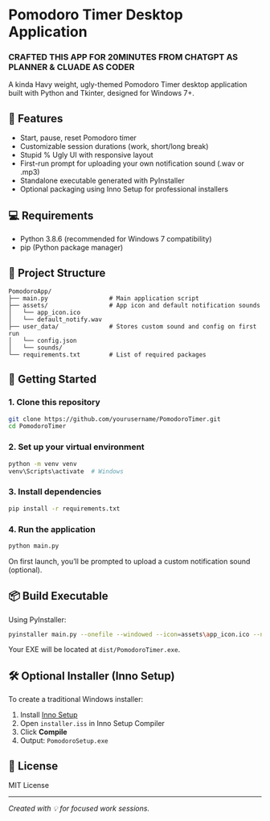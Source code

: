 
# Pomodoro Timer Desktop Application

### CRAFTED THIS APP FOR 20MINUTES FROM CHATGPT AS PLANNER & CLUADE AS CODER

A kinda Havy weight, ugly-themed Pomodoro Timer desktop application built with Python and Tkinter, designed for Windows 7+.

## 🎯 Features

- Start, pause, reset Pomodoro timer
- Customizable session durations (work, short/long break)
- Stupid % Ugly UI with responsive layout
- First-run prompt for uploading your own notification sound (.wav or .mp3)
- Standalone executable generated with PyInstaller
- Optional packaging using Inno Setup for professional installers

## 💻 Requirements

- Python 3.8.6 (recommended for Windows 7 compatibility)
- pip (Python package manager)

## 📁 Project Structure

```
PomodoroApp/
├── main.py                 # Main application script
├── assets/                 # App icon and default notification sounds
│   └── app_icon.ico
│   └── default_notify.wav
├── user_data/              # Stores custom sound and config on first run
│   └── config.json
│   └── sounds/
└── requirements.txt        # List of required packages
```

## 🚀 Getting Started

### 1. Clone this repository

```bash
git clone https://github.com/yourusername/PomodoroTimer.git
cd PomodoroTimer
```

### 2. Set up your virtual environment

```bash
python -m venv venv
venv\Scripts\activate  # Windows
```

### 3. Install dependencies

```bash
pip install -r requirements.txt
```

### 4. Run the application

```bash
python main.py
```

On first launch, you’ll be prompted to upload a custom notification sound (optional).

## 📦 Build Executable

Using PyInstaller:

```bash
pyinstaller main.py --onefile --windowed --icon=assets\app_icon.ico --name PomodoroTimer
```

Your EXE will be located at `dist/PomodoroTimer.exe`.

## 🛠 Optional Installer (Inno Setup)

To create a traditional Windows installer:

1. Install [Inno Setup](https://jrsoftware.org/isinfo.php)
2. Open `installer.iss` in Inno Setup Compiler
3. Click **Compile**
4. Output: `PomodoroSetup.exe`

## 📝 License

MIT License

---

*Created with 💡 for focused work sessions.*
